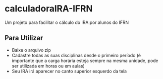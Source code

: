 # calculadoraIRA-IFRN
Um projeto para facilitar o cálculo do IRA por alunos do IFRN
## Para Utilizar
- Baixe o arquivo zip
- Cadastre todas as suas disciplinas desde o primeiro período (é importante que a carga horária esteja sempre na mesma unidade, pode ser utilizada em horas ou em aulas)
- Seu IRA irá aparecer no canto superior esquerdo da tela
